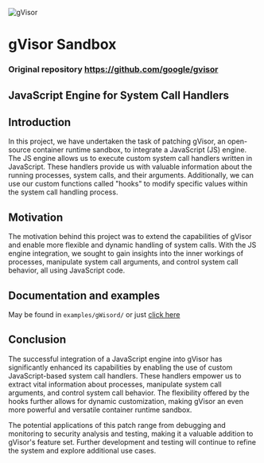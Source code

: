 ![gVisor](g3doc/logo.png)

# gVisor Sandbox

### Original repository https://github.com/google/gvisor

## JavaScript Engine for System Call Handlers

## Introduction

In this project, we have undertaken the task of patching gVisor, an open-source container runtime sandbox, to integrate a JavaScript (JS) engine. 
The JS engine allows us to execute custom system call handlers written in JavaScript. 
These handlers provide us with valuable information about the running processes, system calls, and their arguments. 
Additionally, we can use our custom functions called "hooks" to modify specific values within the system call handling process.

## Motivation

The motivation behind this project was to extend the capabilities of gVisor and enable more flexible and dynamic handling of system calls. 
With the JS engine integration, we sought to gain insights into the inner workings of processes, manipulate system call arguments, and control system call behavior, all using JavaScript code.

## Documentation and examples

May be found in `examples/gWisord/` or just [click here](./examples/gWisord/README.md)

## Conclusion

The successful integration of a JavaScript engine into gVisor has significantly enhanced its capabilities 
by enabling the use of custom JavaScript-based system call handlers. 
These handlers empower us to extract vital information about processes, manipulate system call arguments, 
and control system call behavior. 
The flexibility offered by the hooks further allows for dynamic customization, 
making gVisor an even more powerful and versatile container runtime sandbox.

The potential applications of this patch range from debugging and monitoring to security analysis and testing, 
making it a valuable addition to gVisor's feature set. 
Further development and testing will continue to refine the system and explore additional use cases.

